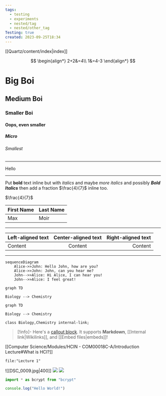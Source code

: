```yaml
---
tags:
  - testing
  - experiments
  - nested/tag
  - nested/other_tag
Testing: true
created: 2023-09-25T18:34
---
```


[[Quartz/content/index|index]]

$$
\begin{align*}
2+2&=4\\
1&=4-3
\end{align*}
$$

# Big Boi
## Medium Boi
### Smaller Boi
#### Oops, even smaller
##### Micro
###### Smallest
****
Hello
****
Put **bold** text inline but with *italics* and maybe _more italics_ and possibly ***Bold Italics*** then add a fraction $\frac{4}{7}$ inline too.

$\frac{4}{7}$

| First Name | Last Name |
|------------|-----------|
| Max        | Moir      |
***
Left-aligned text | Center-aligned text | Right-aligned text
:-- | :--: | --:
Content | Content | Content
***
```mermaid
sequenceDiagram
    Alice->>John: Hello John, how are you?
    Alice->>John: John, can you hear me?
    John-->>Alice: Hi Alice, I can hear you!
    John-->>Alice: I feel great!
```

```mermaid
graph TD

Biology --> Chemistry
```

```mermaid
graph TD

Biology --> Chemistry

class Biology,Chemistry internal-link;
```

> [!info]-
> Here's a [callout block](https://help.obsidian.md/Editing+and+formatting/Callouts).
> It supports **Markdown**, [[Internal link|Wikilinks]], and [[Embed files|embeds]]!

[[Computer Science/Modules/HCIN - COM00018C-A/Introduction Lecture#What is HCI?]]

```query
file:"Lecture 1"
```

![[DSC_0009.jpg|400]]
![](https://www.youtube.com/watch?v=NnTvZWp5Q7o)
![](https://twitter.com/obsdmd/status/1580548874246443010)

```js showLineNumbers{5}
import * as bcrypt from "bcrypt"

console.log("Hello World!")
```